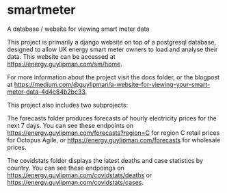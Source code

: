 # smartmeter
A database / website for viewing smart meter data

This project is primarily a django website on top of a postgresql database, designed to allow
UK energy smart meter owners to load and analyse their data. This website can be accessed at 
https://energy.guylipman.com/sm/home.

For more information about the project visit the docs folder, or the blogpost at https://medium.com/@guylipman/a-website-for-viewing-your-smart-meter-data-4d4c84b2bc33.

This project also includes two subprojects:

The forecasts folder produces forecasts of hourly electricity prices for the next 7 days. You can see these endpoints on https://energy.guylipman.com/forecasts?region=C for region C retail prices for Octopus Agile, or https://energy.guylipman.com/forecasts for wholesale prices.

The covidstats folder displays the latest deaths and case statistics by country. You can see these endpoings on https://energy.guylipman.com/covidstats/deaths or https://energy.guylipman.com/covidstats/cases.



